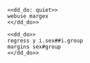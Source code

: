 ~~~~
<<dd_do: quiet>>
webuse margex
<</dd_do>>
~~~~

~~~~
<<dd_do>>
regress y i.sex##i.group
margins sex#group
<</dd_do>>
~~~~
